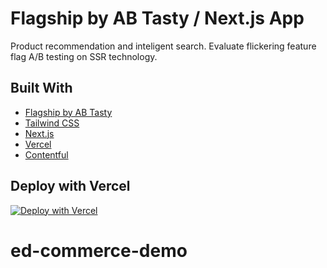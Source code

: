 # Flagship by AB Tasty / Next.js App

Product recommendation and inteligent search. Evaluate flickering feature flag A/B testing on SSR technology.

## Built With

- [Flagship by AB Tasty](https://docs.developers.flagship.io/docs/avoid-flickering-with-nextjs-ssr/)
- [Tailwind CSS](https://tailwindcss.com)
- [Next.js](https://nextjs.org)
- [Vercel](https://vercel.com)
- [Contentful](https://www.contentful.com/sign-up/)

## Deploy with Vercel

[![Deploy with Vercel](https://vercel.com/button)](https://vercel.com/new/clone?repository-url=https%3A%2F%2Fgithub.com%2Fnutlope%2Fnextjs-swell&env=NEXT_PUBLIC_SWELL_STORE_ID,NEXT_PUBLIC_SWELL_PUBLIC_KEY,REVALIDATE_SECRET&envDescription=API%20Keys%20from%20Swell%20needed%20to%20run%20this%20application.)
# ed-commerce-demo
